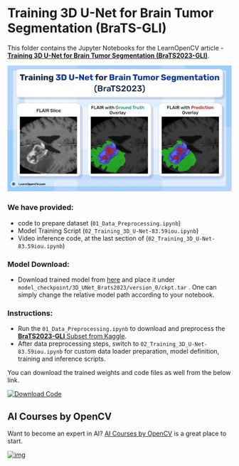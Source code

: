 # Training 3D U-Net for Brain Tumor Segmentation (BraTS-GLI)

This folder contains the Jupyter Notebooks for the LearnOpenCV article  - **[Training 3D U-Net for Brain Tumor Segmentation (BraTS2023-GLI)](https://learnopencv.com/3d-u-net-brats/)**.

<img src="readme_images/Feature.gif">


### We have provided:
* code to prepare dataset (`01_Data_Preprocessing.ipynb`)
* Model Training Script (`02_Training_3D_U-Net-83.59iou.ipynb`)
* Video inference code, at the last section of (`02_Training_3D_U-Net-83.59iou.ipynb`)

### Model Download:
- Download trained model from [here](https://www.dropbox.com/scl/fi/in1mx0t674d71bttw5b0p/3D_U-Net_BraTS_ckpt.tar?rlkey=eac3nha5rkyy1fpziifxv2kfq&st=aklryvmc&dl=1) and place it under `model_checkpoint/3D_UNet_Brats2023/version_0/ckpt.tar` . One can simply change the relative model path according to your notebook.

### Instructions:

- Run the `01_Data_Preprocessing.ipynb` to download and preprocess the [**BraTS2023-GLI** Subset from Kaggle](https://www.kaggle.com/datasets/aiocta/brats2023-part-1).
- After data preprocessing steps, switch to `02_Training_3D_U-Net-83.59iou.ipynb` for custom data loader preparation, model definition, training and inference scripts.

You can download the trained weights and code files as well from the below link.

[<img src="https://learnopencv.com/wp-content/uploads/2022/07/download-button-e1657285155454.png" alt="Download Code" width="200">](https://www.dropbox.com/scl/fo/vm8b1ka80wcspnd7wgmf5/ACUK7u6YoqRNjXtx5B9Fct4?rlkey=k1kqqjqemczem3z74k8uxl7ip&st=nkpkkqr1&dl=1)

## AI Courses by OpenCV

Want to become an expert in AI? [AI Courses by OpenCV](https://opencv.org/courses/) is a great place to start.

[![img](https://learnopencv.com/wp-content/uploads/2023/01/AI-Courses-By-OpenCV-Github.png)](https://opencv.org/courses/)